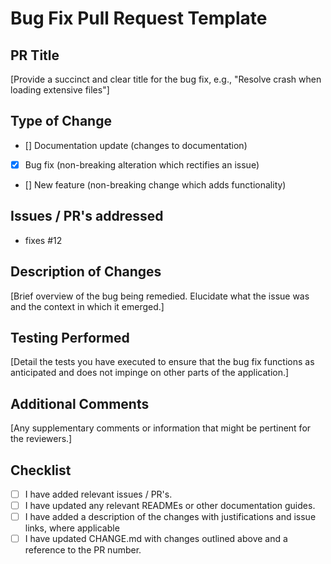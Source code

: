 # Bug Fix Pull Request Template

## PR Title
[Provide a succinct and clear title for the bug fix, e.g., "Resolve crash when loading extensive files"]

## Type of Change
- [] Documentation update (changes to documentation)
- [X] Bug fix (non-breaking alteration which rectifies an issue)
- [] New feature (non-breaking change which adds functionality)

## Issues / PR's addressed
- fixes #12

## Description of Changes
[Brief overview of the bug being remedied. Elucidate what the issue was and the context in which it emerged.]

## Testing Performed
[Detail the tests you have executed to ensure that the bug fix functions as anticipated and does not impinge on other parts of the application.]

## Additional Comments
[Any supplementary comments or information that might be pertinent for the reviewers.]

## Checklist
- [ ] I have added relevant issues / PR's.
- [ ] I have updated any relevant READMEs or other documentation guides.
- [ ] I have added a description of the changes with justifications and issue links, where applicable
- [ ] I have updated CHANGE.md with changes outlined above and a reference to the PR number.